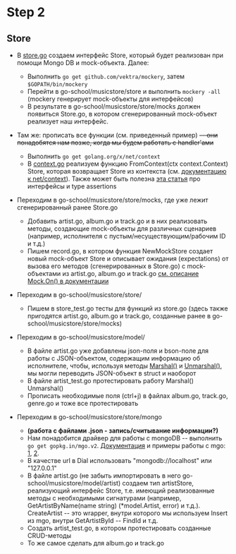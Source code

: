 # Step 2

## Store

* В [store.go](/musicstore/store/store.go) создаем интерфейс Store, который будет реализован при помощи Mongo DB и mock-объекта. Далее:
  * Выполнить `go get github.com/vektra/mockery`, затем `$GOPATH/bin/mockery`
  * Перейти в go-school/musicstore/store и выполнить `mockery -all` (mockery генерирует mock-объекты для интерфейсов)
  * В результате в go-school/musicstore/store/mocks должен появиться Store.go, в котором сгенерированный mock-объект реализует наш интерфейс.

* Там же: прописать все функции (см. приведенный пример) ~~-- они понадобятся нам позже, когда мы будем работать с handler'ами~~
  * Выполнить `go get golang.org/x/net/context`
  * В [context.go](/musicstore/store/context.go) реализуем функцию FromContext(ctx context.Context) Store, которая возвращает Store из контекста (см. [документацию к net/context](https://godoc.org/golang.org/x/net/context)). Также может быть полезна [эта статья](http://blog.denevell.org/golang-interface-type-assertions-switch.html) про интерфейсы и type assertions

* Переходим в go-school/musicstore/store/mocks, где уже лежит сгенерированный ранее Store.go
  * Добавить artist.go, album.go и track.go и в них реализовать методы, создающие mock-объекты для различных сценариев (например, исполнителя с пустым/несуществующим/рабочим ID и т.д.)
  * Пишем record.go, в котором функция NewMockStore создает новый mock-объект Store и описывает ожидания (expectations) от вызова его методов (сгенерированных в Store.go) c mock-объектами из artist.go, album.go и track.go [см. описание Mock.On() в документации](https://github.com/stretchr/testify/blob/master/mock/mock.go)

* Переходим в go-school/musicstore/store/
  * Пишем в store_test.go тесты для функций из store.go (здесь также пригодятся artist.go, album.go и track.go, созданные ранее в go-school/musicstore/store/mocks)

* Переходим в go-school/musicstore/model/
  * В файле artist.go уже добавлены json-поля и bson-поле для работы с JSON-объектом, содержащим информацию об исполнителе, чтобы, используя методы [Marshal()](http://golang.org/pkg/encoding/json/#Marshal) и [Unmarshal()](http://golang.org/pkg/encoding/json/#Unmarshal), мы могли переводить JSON-объект в struct и наоборот
  * В файле artist_test.go протестировать работу Marshal() Unmarshal()
  * Прописать необходимые поля (ctrl+j) в файлах album.go, track.go, genre.go и тоже все протестировать

* Переходим в go-school/musicstore/store/mongo
  * **(работа с файлами .json - запись/считывание информации?)**
  * Нам понадобится драйвер для работы с mongoDB -- выполнить `go get gopkg.in/mgo.v2`. [Документация](http://godoc.org/labix.org/v2/mgo) и примеры работы с mgo: [1](https://gist.github.com/border/3489566), [2](http://labix.org/mgo).
  * В качестве url в Dial использовать "mongodb://localhost" или "127.0.0.1"
  * В файле artist.go (не забыть импортировать в него go-school/musicstore/model/artist) создаем тип artistStore, реализующий интерфейс Store, т.е. имеющий реализованные методы с необходимыми сигнатурами (например, GetArtistByName(name string) (*model.Artist, error) и т.д.). CreateArtist -- это wrapper, внутри которого мы используем Insert из mgo, внутри GetArtistById -- FindId и т.д.
  * Создать artist_test.go, в котором протестировать созданные CRUD-методы
  * То же самое сделать для album.go и track.go



